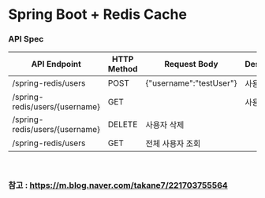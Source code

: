 # Spring Boot + Redis Cache

### API Spec
|API Endpoint|HTTP Method|Request Body|Description|
|--|--|--|--|
|/spring-redis/users|POST|{"username":"testUser"}|사용자 등록|
|/spring-redis/users/{username}|GET||사용자 조회|
|/spring-redis/users/{username}|DELETE|사용자 삭제|
|/spring-redis/users|GET|전체 사용자 조회|

<br>

### 참고 : https://m.blog.naver.com/takane7/221703755564